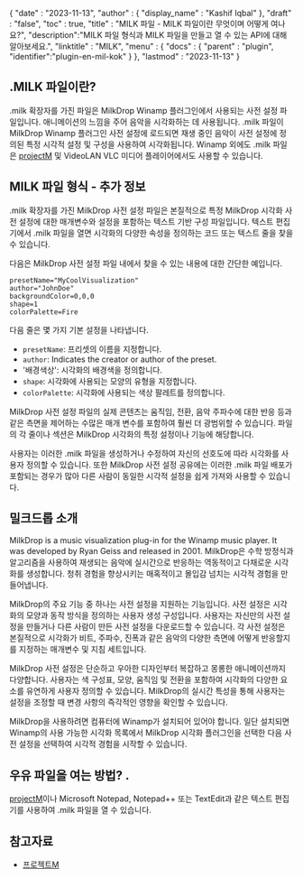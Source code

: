 {
  "date" : "2023-11-13",
  "author" : {
    "display_name" : "Kashif Iqbal"
},
  "draft" : "false",
  "toc" : true,
  "title" : "MILK 파일 - MILK 파일이란 무엇이며 어떻게 여나요?",
  "description":"MILK 파일 형식과 MILK 파일을 만들고 열 수 있는 API에 대해 알아보세요.",
  "linktitle" : "MILK",
  "menu" : {
    "docs" : {
      "parent" : "plugin",
      "identifier":"plugin-en-mil-kok"
}
},
  "lastmod" : "2023-11-13"
}

## .MILK 파일이란?

.milk 확장자를 가진 파일은 MilkDrop Winamp 플러그인에서 사용되는 사전 설정 파일입니다. 애니메이션의 느낌을 주어 음악을 시각화하는 데 사용됩니다. .milk 파일이 MilkDrop Winamp 플러그인 사전 설정에 로드되면 재생 중인 음악이 사전 설정에 정의된 특정 시각적 설정 및 구성을 사용하여 시각화됩니다. Winamp 외에도 .milk 파일은 [projectM](https://github.com/projectM-visualizer/projectm) 및 VideoLAN VLC 미디어 플레이어에서도 사용할 수 있습니다.


## MILK 파일 형식 - 추가 정보

.milk 확장자를 가진 MilkDrop 사전 설정 파일은 본질적으로 특정 MilkDrop 시각화 사전 설정에 대한 매개변수와 설정을 포함하는 텍스트 기반 구성 파일입니다. 텍스트 편집기에서 .milk 파일을 열면 시각화의 다양한 속성을 정의하는 코드 또는 텍스트 줄을 찾을 수 있습니다.

다음은 MilkDrop 사전 설정 파일 내에서 찾을 수 있는 내용에 대한 간단한 예입니다.

```plaintext
presetName="MyCoolVisualization"
author="JohnDoe"
backgroundColor=0,0,0
shape=1
colorPalette=Fire
```

다음 줄은 몇 가지 기본 설정을 나타냅니다.

- `presetName`: 프리셋의 이름을 지정합니다.
- `author`: Indicates the creator or author of the preset.
- '배경색상': 시각화의 배경색을 정의합니다.
- `shape`: 시각화에 사용되는 모양의 유형을 지정합니다.
- `colorPalette`: 시각화에 사용되는 색상 팔레트를 정의합니다.

MilkDrop 사전 설정 파일의 실제 콘텐츠는 움직임, 전환, 음악 주파수에 대한 반응 등과 같은 측면을 제어하는 수많은 매개 변수를 포함하여 훨씬 더 광범위할 수 있습니다. 파일의 각 줄이나 섹션은 MilkDrop 시각화의 특정 설정이나 기능에 해당합니다.

사용자는 이러한 .milk 파일을 생성하거나 수정하여 자신의 선호도에 따라 시각화를 사용자 정의할 수 있습니다. 또한 MilkDrop 사전 설정 공유에는 이러한 .milk 파일 배포가 포함되는 경우가 많아 다른 사람이 동일한 시각적 설정을 쉽게 가져와 사용할 수 있습니다.

## 밀크드롭 소개

MilkDrop is a music visualization plug-in for the Winamp music player. It was developed by Ryan Geiss and released in 2001. MilkDrop은 수학 방정식과 알고리즘을 사용하여 재생되는 음악에 실시간으로 반응하는 역동적이고 다채로운 시각화를 생성합니다. 청취 경험을 향상시키는 매혹적이고 몰입감 넘치는 시각적 경험을 만들어냅니다.

MilkDrop의 주요 기능 중 하나는 사전 설정을 지원하는 기능입니다. 사전 설정은 시각화의 모양과 동작 방식을 정의하는 사용자 생성 구성입니다. 사용자는 자신만의 사전 설정을 만들거나 다른 사람이 만든 사전 설정을 다운로드할 수 있습니다. 각 사전 설정은 본질적으로 시각화가 비트, 주파수, 진폭과 같은 음악의 다양한 측면에 어떻게 반응할지를 지정하는 매개변수 및 지침 세트입니다.

MilkDrop 사전 설정은 단순하고 우아한 디자인부터 복잡하고 몽롱한 애니메이션까지 다양합니다. 사용자는 색 구성표, 모양, 움직임 및 전환을 포함하여 시각화의 다양한 요소를 유연하게 사용자 정의할 수 있습니다. MilkDrop의 실시간 특성을 통해 사용자는 설정을 조정할 때 변경 사항의 즉각적인 영향을 확인할 수 있습니다.

MilkDrop을 사용하려면 컴퓨터에 Winamp가 설치되어 있어야 합니다. 일단 설치되면 Winamp의 사용 가능한 시각화 목록에서 MilkDrop 시각화 플러그인을 선택한 다음 사전 설정을 선택하여 시각적 경험을 시작할 수 있습니다.

## 우유 파일을 여는 방법? .

[projectM](https://github.com/projectM-visualizer/projectm)이나 Microsoft Notepad, Notepad++ 또는 TextEdit과 같은 텍스트 편집기를 사용하여 .milk 파일을 열 수 있습니다.

## 참고자료

 * [프로젝트M](https://github.com/projectM-visualizer/projectm)

